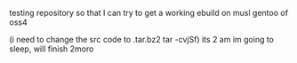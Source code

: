 testing repository so that I can try to get a working ebuild on musl gentoo of oss4

(i need to change the src code to .tar.bz2 tar -cvjSf) its 2 am im going to sleep, will finish 2moro
